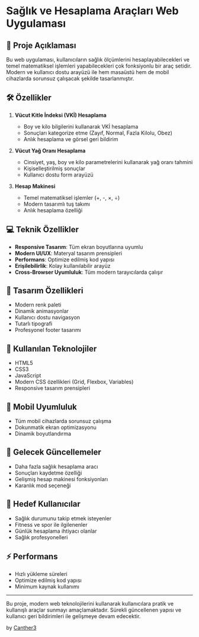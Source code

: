 # Sağlık ve Hesaplama Araçları Web Uygulaması

## 📝 Proje Açıklaması
Bu web uygulaması, kullanıcıların sağlık ölçümlerini hesaplayabilecekleri ve temel matematiksel işlemleri yapabilecekleri çok fonksiyonlu bir araç setidir. Modern ve kullanıcı dostu arayüzü ile hem masaüstü hem de mobil cihazlarda sorunsuz çalışacak şekilde tasarlanmıştır.

## 🛠️ Özellikler
1. **Vücut Kitle İndeksi (VKİ) Hesaplama**
   - Boy ve kilo bilgilerini kullanarak VKİ hesaplama
   - Sonuçları kategorize etme (Zayıf, Normal, Fazla Kilolu, Obez)
   - Anlık hesaplama ve görsel geri bildirim

2. **Vücut Yağ Oranı Hesaplama**
   - Cinsiyet, yaş, boy ve kilo parametrelerini kullanarak yağ oranı tahmini
   - Kişiselleştirilmiş sonuçlar
   - Kullanıcı dostu form arayüzü

3. **Hesap Makinesi**
   - Temel matematiksel işlemler (+, -, ×, ÷)
   - Modern tasarımlı tuş takımı
   - Anlık hesaplama özelliği

## 💻 Teknik Özellikler
- **Responsive Tasarım**: Tüm ekran boyutlarına uyumlu
- **Modern UI/UX**: Materyal tasarım prensipleri
- **Performans**: Optimize edilmiş kod yapısı
- **Erişilebilirlik**: Kolay kullanılabilir arayüz
- **Cross-Browser Uyumluluk**: Tüm modern tarayıcılarda çalışır

## 🎨 Tasarım Özellikleri
- Modern renk paleti
- Dinamik animasyonlar
- Kullanıcı dostu navigasyon
- Tutarlı tipografi
- Profesyonel footer tasarımı

## 🔧 Kullanılan Teknolojiler
- HTML5
- CSS3
- JavaScript
- Modern CSS özellikleri (Grid, Flexbox, Variables)
- Responsive tasarım prensipleri

## 📱 Mobil Uyumluluk
- Tüm mobil cihazlarda sorunsuz çalışma
- Dokunmatik ekran optimizasyonu
- Dinamik boyutlandırma

## 🚀 Gelecek Güncellemeler
- Daha fazla sağlık hesaplama aracı
- Sonuçları kaydetme özelliği
- Gelişmiş hesap makinesi fonksiyonları
- Karanlık mod seçeneği

## 👥 Hedef Kullanıcılar
- Sağlık durumunu takip etmek isteyenler
- Fitness ve spor ile ilgilenenler
- Günlük hesaplama ihtiyacı olanlar
- Sağlık profesyonelleri

## ⚡ Performans
- Hızlı yükleme süreleri
- Optimize edilmiş kod yapısı
- Minimum kaynak kullanımı

---
Bu proje, modern web teknolojilerini kullanarak kullanıcılara pratik ve kullanışlı araçlar sunmayı amaçlamaktadır. Sürekli güncellenen yapısı ve kullanıcı geri bildirimleri ile gelişmeye devam edecektir.

by [Canther3](https://github.com/Canther3)
